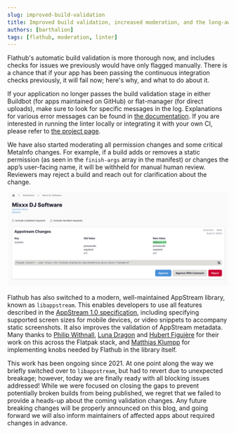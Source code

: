 ```yaml
---
slug: improved-build-validation
title: Improved build validation, increased moderation, and the long-awaited switch to libappstream
authors: [barthalion]
tags: [flathub, moderation, linter]
---
```


Flathub's automatic build validation is more thorough now, and includes checks for issues we previously would have only flagged manually. There is a chance that if your app has been passing the continuous integration checks previously, it will fail now; here's why, and what to do about it.

<!-- truncate -->

If your application no longer passes the build validation stage in either Buildbot (for apps maintained on GitHub) or flat-manager (for direct uploads), make sure to look for specific messages in the log. Explanations for various error messages can be found in [the documentation][1]. If you are interested in running the linter locally or integrating it with your own CI, please refer to [the project page][2].

We have also started moderating all permission changes and some critical MetaInfo changes. For example, if a build adds or removes a static permission (as seen in the `finish-args` array in the manifest) or changes the app’s user-facing name, it will be withheld for manual human review. Reviewers may reject a build and reach out for clarification about the change.

![An example build withheld for manual review](moderation.png)

Flathub has also switched to a modern, well-maintained AppStream library, known as `libappstream`. This enables developers to use all features described in the [AppStream 1.0 specification][3], including specifying supported screen sizes for mobile devices, or video snippets to accompany static screenshots. It also improves the validation of AppStream metadata. Many thanks to [Philip Withnall][4], [Luna Dragon][5] and [Hubert Figuière][6] for their work on this across the Flatpak stack, and [Matthias Klumpp][7] for implementing knobs needed by Flathub in the library itself.

This work has been ongoing since 2021. At one point along the way we briefly switched over to `libappstream`, but had to revert due to unexpected breakage; however, today we are finally ready with all blocking issues addressed! While we were focused on closing the gaps to prevent potentially broken builds from being published, we regret that we failed to provide a heads-up about the coming validation changes. Any future breaking changes will be properly announced on this blog, and going forward we will also inform maintainers of affected apps about required changes in advance.

[1]: https://docs.flathub.org/docs/for-app-authors/linter/
[2]: https://github.com/flathub-infra/flatpak-builder-lint
[3]: https://www.freedesktop.org/software/appstream/docs/
[4]: https://tecnocode.co.uk/
[5]: https://nullrequest.com/
[6]: https://www.figuiere.net/hub/
[7]: https://blog.tenstral.net/
